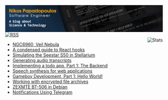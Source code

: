 <img align="center" src="https://raw.githubusercontent.com/4rknova/4rknova/main/banner.png">
<div>
  <a href="https://www.4rknova.com/feed.xml" target="blank">
    <img alt="RSS" src="https://img.shields.io/badge/RSS-0066cc?style=for-the-badge&logo=rss&logoColor=white"
alt="RSS Feed"/>
  </a>
</div>

 <img alt="Stats" align="right" src="https://github-readme-stats.vercel.app/api/top-langs?username=4rknova&show_icons=true&locale=en&layout=compact&theme=dark" alt="4rknova" />

<!-- BLOG-POST-LIST:START -->
- [NGC6960, Veil Nebula](https://www.4rknova.com//blog/2025/07/16/astro-ngc6960)
- [A condensed guide to React hooks](https://www.4rknova.com//blog/2025/06/30/react-hooks)
- [Simulating the Seestar S50 in Stellarium](https://www.4rknova.com//blog/2025/06/29/seestar-s50-stellarium)
- [Generating audio transcripts](https://www.4rknova.com//blog/2025/04/05/audio-transcripts)
- [Implementing a todo app, Part 1: The Backend](https://www.4rknova.com//blog/2025/01/22/todo-app-backend)
- [Speech synthesis for web applications](https://www.4rknova.com//blog/2025/01/16/speech-synthesis)
- [Gameboy Development, Part 1: Hello World!](https://www.4rknova.com//blog/2023/08/06/gb-dev-pt-1)
- [Working with encrypted file archives](https://www.4rknova.com//blog/2023/07/01/encrypted-archives)
- [ZEXMTE BT-506 in Debian](https://www.4rknova.com//blog/2023/04/22/zexmte-bluetooth-debian)
- [Notifications Using Telegram](https://www.4rknova.com//blog/2023/04/05/telegram-notifications)
<!-- BLOG-POST-LIST:END -->
